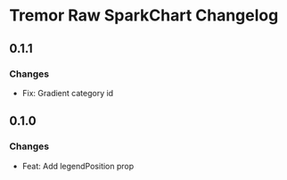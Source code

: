 # Tremor Raw SparkChart Changelog

## 0.1.1

### Changes

- Fix: Gradient category id

## 0.1.0

### Changes

- Feat: Add legendPosition prop
